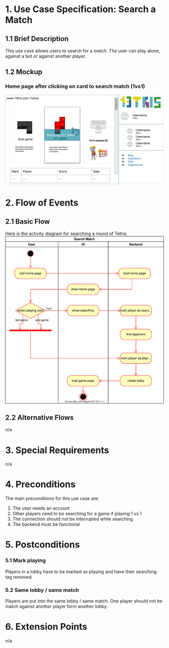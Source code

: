# 1. Use Case Specification: Search a Match

## 1.1 Brief Description

This use case allows users to search for a match. The user can play alone, against a bot or against another player.

## 1.2 Mockup

### Home page after clicking on card to search match (1vs1)

![Mockup searching](../design/searching.svg)

# 2. Flow of Events

## 2.1 Basic Flow

Here is the activity diagram for searching a round of Tetris.  
![Activity Diagram](./activity-diagrams/search-activity.svg)

## 2.2 Alternative Flows

n/a

# 3. Special Requirements

n/a

# 4. Preconditions

The main preconditions for this use case are:

1. The user needs an account
2. Other players need to be searching for a game if playing 1 vs 1
3. The connection should not be interrupted while searching
4. The backend must be functional

# 5. Postconditions

### 5.1 Mark playing

Players in a lobby have to be marked as playing and have their searching tag removed.

### 5.2 Same lobby / same match

Players are put into the same lobby / same match. One player should not be match against another player form another
lobby.

# 6. Extension Points

n/a
